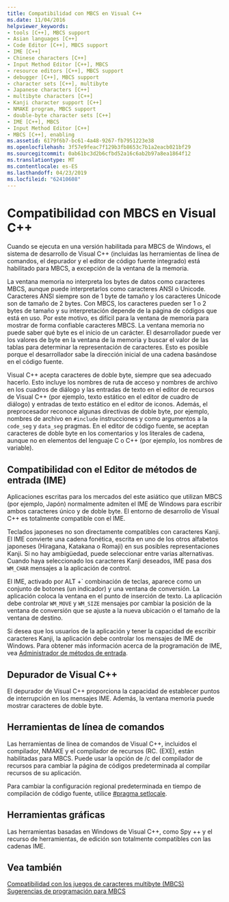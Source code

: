 ```yaml
---
title: Compatibilidad con MBCS en Visual C++
ms.date: 11/04/2016
helpviewer_keywords:
- tools [C++], MBCS support
- Asian languages [C++]
- Code Editor [C++], MBCS support
- IME [C++]
- Chinese characters [C++]
- Input Method Editor [C++], MBCS
- resource editors [C++], MBCS support
- debugger [C++], MBCS support
- character sets [C++], multibyte
- Japanese characters [C++]
- multibyte characters [C++]
- Kanji character support [C++]
- NMAKE program, MBCS support
- double-byte character sets [C++]
- IME [C++], MBCS
- Input Method Editor [C++]
- MBCS [C++], enabling
ms.assetid: 6179f6b7-bc61-4a48-9267-fb7951223e38
ms.openlocfilehash: 3f57e9feac7f129b3fb8653c7b1a2eacb021bf29
ms.sourcegitcommit: 0ab61bc3d2b6cfbd52a16c6ab2b97a8ea1864f12
ms.translationtype: MT
ms.contentlocale: es-ES
ms.lasthandoff: 04/23/2019
ms.locfileid: "62410608"
---
```

# <a name="mbcs-support-in-visual-c"></a>Compatibilidad con MBCS en Visual C++

Cuando se ejecuta en una versión habilitada para MBCS de Windows, el sistema de desarrollo de Visual C++ (incluidas las herramientas de línea de comandos, el depurador y el editor de código fuente integrado) está habilitado para MBCS, a excepción de la ventana de la memoria.

La ventana memoria no interpreta los bytes de datos como caracteres MBCS, aunque puede interpretarlos como caracteres ANSI o Unicode. Caracteres ANSI siempre son de 1 byte de tamaño y los caracteres Unicode son de tamaño de 2 bytes. Con MBCS, los caracteres pueden ser 1 o 2 bytes de tamaño y su interpretación depende de la página de códigos que está en uso. Por este motivo, es difícil para la ventana de memoria para mostrar de forma confiable caracteres MBCS. La ventana memoria no puede saber qué byte es el inicio de un carácter. El desarrollador puede ver los valores de byte en la ventana de la memoria y buscar el valor de las tablas para determinar la representación de caracteres. Esto es posible porque el desarrollador sabe la dirección inicial de una cadena basándose en el código fuente.

Visual C++ acepta caracteres de doble byte, siempre que sea adecuado hacerlo. Esto incluye los nombres de ruta de acceso y nombres de archivo en los cuadros de diálogo y las entradas de texto en el editor de recursos de Visual C++ (por ejemplo, texto estático en el editor de cuadro de diálogo) y entradas de texto estático en el editor de iconos. Además, el preprocesador reconoce algunas directivas de doble byte, por ejemplo, nombres de archivo en `#include` instrucciones y como argumentos a la `code_seg` y `data_seg` pragmas. En el editor de código fuente, se aceptan caracteres de doble byte en los comentarios y los literales de cadena, aunque no en elementos del lenguaje C o C++ (por ejemplo, los nombres de variable).

##  <a name="_core_support_for_the_input_method_editor_.28.ime.29"></a> Compatibilidad con el Editor de métodos de entrada (IME)

Aplicaciones escritas para los mercados del este asiático que utilizan MBCS (por ejemplo, Japón) normalmente admiten el IME de Windows para escribir ambos caracteres único y de doble byte. El entorno de desarrollo de Visual C++ es totalmente compatible con el IME.

Teclados japoneses no son directamente compatibles con caracteres Kanji. El IME convierte una cadena fonética, escrita en uno de los otros alfabetos japoneses (Hiragana, Katakana o Romaji) en sus posibles representaciones Kanji. Si no hay ambigüedad, puede seleccionar entre varias alternativas. Cuando haya seleccionado los caracteres Kanji deseados, IME pasa dos `WM_CHAR` mensajes a la aplicación de control.

El IME, activado por ALT +\` combinación de teclas, aparece como un conjunto de botones (un indicador) y una ventana de conversión. La aplicación coloca la ventana en el punto de inserción de texto. La aplicación debe controlar `WM_MOVE` y `WM_SIZE` mensajes por cambiar la posición de la ventana de conversión que se ajuste a la nueva ubicación o el tamaño de la ventana de destino.

Si desea que los usuarios de la aplicación y tener la capacidad de escribir caracteres Kanji, la aplicación debe controlar los mensajes de IME de Windows. Para obtener más información acerca de la programación de IME, vea [Administrador de métodos de entrada](/windows/desktop/intl/input-method-manager).

## <a name="visual-c-debugger"></a>Depurador de Visual C++

El depurador de Visual C++ proporciona la capacidad de establecer puntos de interrupción en los mensajes IME. Además, la ventana memoria puede mostrar caracteres de doble byte.

## <a name="command-line-tools"></a>Herramientas de línea de comandos

Las herramientas de línea de comandos de Visual C++, incluidos el compilador, NMAKE y el compilador de recursos (RC. (EXE), están habilitadas para MBCS. Puede usar la opción de /c del compilador de recursos para cambiar la página de códigos predeterminada al compilar recursos de su aplicación.

Para cambiar la configuración regional predeterminada en tiempo de compilación de código fuente, utilice [#pragma setlocale](../preprocessor/setlocale.md).

## <a name="graphical-tools"></a>Herramientas gráficas

Las herramientas basadas en Windows de Visual C++, como Spy ++ y el recurso de herramientas, de edición son totalmente compatibles con las cadenas IME.

## <a name="see-also"></a>Vea también

[Compatibilidad con los juegos de caracteres multibyte (MBCS)](../text/support-for-multibyte-character-sets-mbcss.md)<br/>
[Sugerencias de programación para MBCS](../text/mbcs-programming-tips.md)
